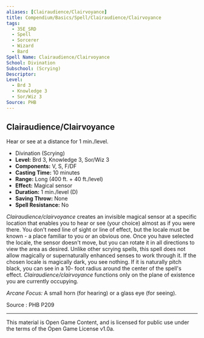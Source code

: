 ```yaml
---
aliases: [Clairaudience/Clairvoyance]
title: Compendium/Basics/Spell/Clairaudience/Clairvoyance
tags: 
  - 35E_SRD
  - Spell
  - Sorcerer
  - Wizard
  - Bard
Spell Name: Clairaudience/Clairvoyance
School: Divination
Subschool: (Scrying)
Descriptor: 
Level:
  - Brd 3
  - Knowledge 3
  - Sor/Wiz 3
Source: PHB
---
```


## Clairaudience/Clairvoyance

Hear or see at a distance for 1 min./level.

*   Divination (Scrying)
*   **Level:** Brd 3, Knowledge 3, Sor/Wiz 3
*   **Components:** V, S, F/DF
*   **Casting Time:** 10 minutes
*   **Range:** Long (400 ft. + 40 ft./level)
*   **Effect:** Magical sensor
*   **Duration:** 1 min./level (D)
*   **Saving Throw:** None
*   **Spell Resistance:** No

_Clairaudience/clairvoyance_ creates an invisible magical sensor at a specific location that enables you to hear or see (your choice) almost as if you were there. You don't need line of sight or line of effect, but the locale must be known - a place familiar to you or an obvious one. Once you have selected the locale, the sensor doesn't move, but you can rotate it in all directions to view the area as desired. Unlike other scrying spells, this spell does not allow magically or supernaturally enhanced senses to work through it. If the chosen locale is magically dark, you see nothing. If it is naturally pitch black, you can see in a 10- foot radius around the center of the spell's effect. _Clairaudience/clairvoyance_ functions only on the plane of existence you are currently occupying.

_Arcane Focus:_ A small horn (for hearing) or a glass eye (for seeing).

Source : PHB P209

---

This material is Open Game Content, and is licensed for public use under  
the terms of the Open Game License v1.0a.

